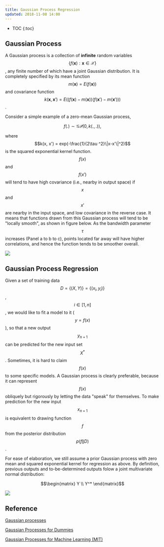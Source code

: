 ```yaml
---
title: Gaussian Process Regression
updated: 2018-11-08 14:00
---
```



* TOC
{:toc}

## Gaussian Process

A Gaussian process is a collection of **infinite** random variables $$\{f(\mathbf{x}): \mathbf{x} \in \mathcal{X} \}$$, any finite number of which have a joint Gaussian distribution. It is completely specified by its mean function $$m(\mathbf{x}) = E(f(\mathbf{x}))$$ and covariance function $$k(\mathbf{x}, \mathbf{x}') = E( (f(\mathbf{x})-m(\mathbf{x}))(f(\mathbf{x}')-m(\mathbf{x}')) )$$.

Consider a simple example of a zero-mean Gaussian process,

$$f(.) \sim \mathcal{GP}(0, k(.,.)),$$

where $$k(x, x') = exp(-\frac{1}{2\tau ^2}\|x-x'\|^2)$$ is the squared exponential kernel function. $$f(x)$$ and $$f(x')$$ will tend to have high covariance (i.e., nearby in output space) if $$x$$ and $$x'$$ are nearby in the input space, and low covariance in the reverse case. It means that functions drawn from this Gaussian process will tend to be "locally smooth", as shown in figure below. As the bandwidth parameter $$\tau$$ increases (Panel a to b to c), points located far away will have higher correlations, and hence the function tends to be smoother overall.

![]({{site.baseurl}}/images/gaussian_process.png)

## Gaussian Process Regression

Given a set of training data $$D = \{(X,Y)\} = \{(x_i, y_i) \}$$, $$i \in [1,n]$$, we would like to fit a model to it ($$y=f(x)$$), so that a new output $$y_{n+1}$$ can be predicted for the new input set $$X^*$$. Sometimes, it is hard to claim $$f(x)$$ to some specific models. A Gaussian process is clearly preferable, because it can represent $$f(x)$$ obliquely but rigorously by letting the data "speak" for themselves. To make prediction for the new input $$x_{n+1}$$ is equivalent to drawing function $$f$$ from the posterior distribution $$p(f\|D)$$.

For ease of elaboration, we still assume a prior Gaussian process with zero mean and squared exponential kernel for regression as above. By definition, previous outputs and to-be-determined outputs folow a joint multivariate normal distribution:

$$\begin{matrix} Y \\ Y^* \end{matrix}$$


![]({{site.baseurl}}/images/gaussian_process_regression.png)


## Reference

[Gaussian processes](http://cs229.stanford.edu/section/cs229-gaussian_processes.pdf)

[Gaussian Processes for Dummies](http://katbailey.github.io/post/gaussian-processes-for-dummies/)

[Gaussian Processes for Machine Learning (MIT)](http://www.gaussianprocess.org/gpml/chapters/RW2.pdf)
